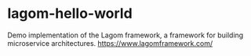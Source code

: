 # lagom-hello-world

Demo implementation of the Lagom framework, a framework for building microservice architectures. https://www.lagomframework.com/
